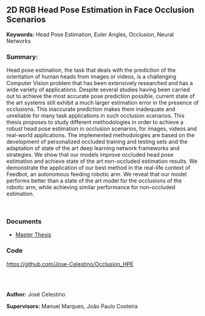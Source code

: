 ## 2D RGB Head Pose Estimation in Face Occlusion Scenarios

**Keywords:** Head Pose Estimation, Euler Angles, Occlusion, Neural Networks

### Summary:

Head pose estimation, the task that deals with the prediction of the orientation of human heads from images or videos, is a challenging Computer Vision problem that has been extensively researched and
has a wide variety of applications. Despite several studies having been carried out to achieve the most accurate pose prediction possible, current state of the art systems still exhibit a much larger estimation
error in the presence of occlusions. This inaccurate prediction makes them inadequate and unreliable for many task applications in such occlusion scenarios.
This thesis proposes to study different methodologies in order to achieve a robust head pose estimation in occlusion scenarios, for images, videos and real-world applications. The implemented methodologies are based on the development of personalized occluded training and testing sets and the adaptation
of state of the art deep learning network frameworks and strategies.
We show that our models improve occluded head pose estimation and achieve state of the art non-occluded estimation results. We demonstrate the application of our best method in the real-life context of
Feedbot, an autonomous feeding robotic arm. We reveal that our model performs better than a state of
the art model for the occlusions of the robotic arm, while achieving similar performance for non-occluded
estimation.

<br>


### Documents
- [Master Thesis](https://github.com/sipg-isr/Thesis/blob/master/MSc/JoseCelestino/MSc_Thesis.pdf)

### Code
https://github.com/Jose-Celestino/Occlusion_HPE



<br>
<br>

**Author:** José Celestino

**Supervisors:** Manuel Marques, João Paulo Costeira
